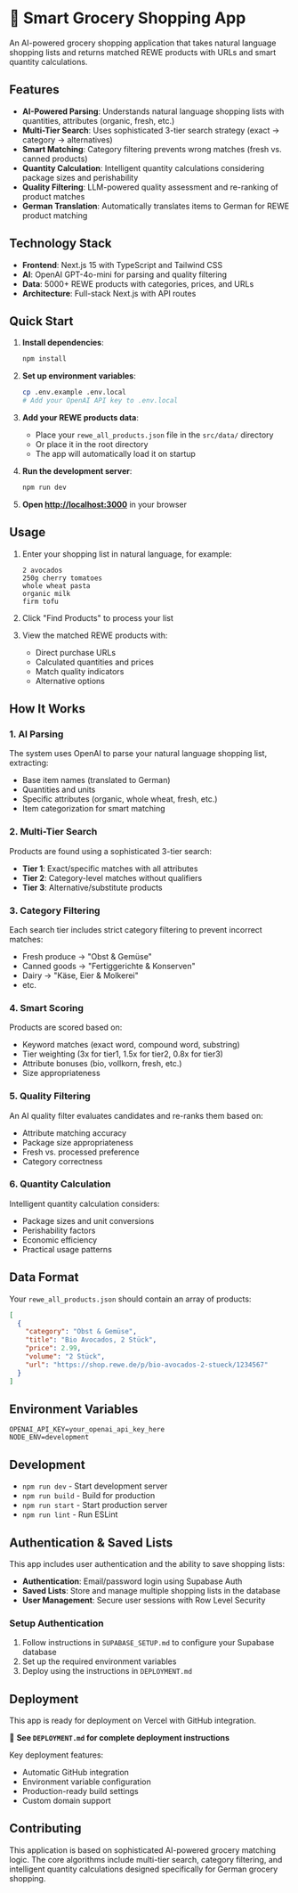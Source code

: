 # 🛒 Smart Grocery Shopping App

An AI-powered grocery shopping application that takes natural language shopping lists and returns matched REWE products with URLs and smart quantity calculations.

## Features

- **AI-Powered Parsing**: Understands natural language shopping lists with quantities, attributes (organic, fresh, etc.)
- **Multi-Tier Search**: Uses sophisticated 3-tier search strategy (exact → category → alternatives)
- **Smart Matching**: Category filtering prevents wrong matches (fresh vs. canned products)
- **Quantity Calculation**: Intelligent quantity calculations considering package sizes and perishability
- **Quality Filtering**: LLM-powered quality assessment and re-ranking of product matches
- **German Translation**: Automatically translates items to German for REWE product matching

## Technology Stack

- **Frontend**: Next.js 15 with TypeScript and Tailwind CSS
- **AI**: OpenAI GPT-4o-mini for parsing and quality filtering
- **Data**: 5000+ REWE products with categories, prices, and URLs
- **Architecture**: Full-stack Next.js with API routes

## Quick Start

1. **Install dependencies**:
   ```bash
   npm install
   ```

2. **Set up environment variables**:
   ```bash
   cp .env.example .env.local
   # Add your OpenAI API key to .env.local
   ```

3. **Add your REWE products data**:
   - Place your `rewe_all_products.json` file in the `src/data/` directory
   - Or place it in the root directory
   - The app will automatically load it on startup

4. **Run the development server**:
   ```bash
   npm run dev
   ```

5. **Open [http://localhost:3000](http://localhost:3000)** in your browser

## Usage

1. Enter your shopping list in natural language, for example:
   ```
   2 avocados
   250g cherry tomatoes
   whole wheat pasta
   organic milk
   firm tofu
   ```

2. Click "Find Products" to process your list

3. View the matched REWE products with:
   - Direct purchase URLs
   - Calculated quantities and prices
   - Match quality indicators
   - Alternative options

## How It Works

### 1. AI Parsing
The system uses OpenAI to parse your natural language shopping list, extracting:
- Base item names (translated to German)
- Quantities and units
- Specific attributes (organic, whole wheat, fresh, etc.)
- Item categorization for smart matching

### 2. Multi-Tier Search
Products are found using a sophisticated 3-tier search:
- **Tier 1**: Exact/specific matches with all attributes
- **Tier 2**: Category-level matches without qualifiers
- **Tier 3**: Alternative/substitute products

### 3. Category Filtering
Each search tier includes strict category filtering to prevent incorrect matches:
- Fresh produce → "Obst & Gemüse"
- Canned goods → "Fertiggerichte & Konserven"
- Dairy → "Käse, Eier & Molkerei"
- etc.

### 4. Smart Scoring
Products are scored based on:
- Keyword matches (exact word, compound word, substring)
- Tier weighting (3x for tier1, 1.5x for tier2, 0.8x for tier3)
- Attribute bonuses (bio, vollkorn, fresh, etc.)
- Size appropriateness

### 5. Quality Filtering
An AI quality filter evaluates candidates and re-ranks them based on:
- Attribute matching accuracy
- Package size appropriateness  
- Fresh vs. processed preference
- Category correctness

### 6. Quantity Calculation
Intelligent quantity calculation considers:
- Package sizes and unit conversions
- Perishability factors
- Economic efficiency
- Practical usage patterns

## Data Format

Your `rewe_all_products.json` should contain an array of products:

```json
[
  {
    "category": "Obst & Gemüse",
    "title": "Bio Avocados, 2 Stück",
    "price": 2.99,
    "volume": "2 Stück",
    "url": "https://shop.rewe.de/p/bio-avocados-2-stueck/1234567"
  }
]
```

## Environment Variables

```env
OPENAI_API_KEY=your_openai_api_key_here
NODE_ENV=development
```

## Development

- `npm run dev` - Start development server
- `npm run build` - Build for production  
- `npm run start` - Start production server
- `npm run lint` - Run ESLint

## Authentication & Saved Lists

This app includes user authentication and the ability to save shopping lists:

- **Authentication**: Email/password login using Supabase Auth
- **Saved Lists**: Store and manage multiple shopping lists in the database
- **User Management**: Secure user sessions with Row Level Security

### Setup Authentication

1. Follow instructions in `SUPABASE_SETUP.md` to configure your Supabase database
2. Set up the required environment variables
3. Deploy using the instructions in `DEPLOYMENT.md`

## Deployment

This app is ready for deployment on Vercel with GitHub integration.

📖 **See `DEPLOYMENT.md` for complete deployment instructions**

Key deployment features:
- Automatic GitHub integration
- Environment variable configuration
- Production-ready build settings
- Custom domain support

## Contributing

This application is based on sophisticated AI-powered grocery matching logic. The core algorithms include multi-tier search, category filtering, and intelligent quantity calculations designed specifically for German grocery shopping.
